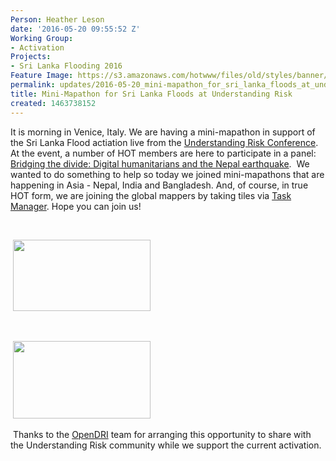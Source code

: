 ```yaml
---
Person: Heather Leson
date: '2016-05-20 09:55:52 Z'
Working Group:
- Activation
Projects:
- Sri Lanka Flooding 2016
Feature Image: https://s3.amazonaws.com/hotwww/files/old/styles/banner/public/minimapathon+understanding+risk.jpeg
permalink: updates/2016-05-20_mini-mapathon_for_sri_lanka_floods_at_understanding_risk
title: Mini-Mapathon for Sri Lanka Floods at Understanding Risk
created: 1463738152
---
```

<p>It is morning in Venice, Italy. We are having a mini-mapathon in support of the Sri Lanka Flood actiation live from the <a href="https://understandrisk.org/ur2016-program/">Understanding Risk Conference</a>.&nbsp; At the event, a number of HOT members are here to participate in a panel: <a href="https://understandrisk.org/event-session/bridging-the-divide/">Bridging the divide: Digital humanitarians and the Nepal earthquake</a>.&nbsp; We wanted to do something to help so today we joined mini-mapathons that are happening in Asia - Nepal, India and Bangladesh. And, of course, in true HOT form, we are joining the global mappers by taking tiles via <a href="http://tasks.hotosm.org/project/1913">Task Manager</a>. Hope you can join us!</p><p>&nbsp;</p><p>&nbsp;<img class="image-medium" src="https://s3.amazonaws.com/hotwww/files/old/styles/medium/public/Mapping%20for%20the%20Sri%20Lanka%20Floods%20at%20Understanding%20Risk%20%28May%202016%29.jpg?itok=supF4zFf" alt="" style="width:220px;height:114px"></p><p>&nbsp;</p><p>&nbsp;<img class="image-medium" src="https://s3.amazonaws.com/hotwww/files/old/styles/medium/public/minimapathon%20understanding%20risk.jpeg?itok=VFJKJL25" alt="" style="width:220px;height:124px"></p><p>&nbsp;Thanks to the <a href="https://www.gfdrr.org/opendri">OpenDRI</a> team for arranging this opportunity to share with the Understanding Risk community while we support the current activation.</p><p>&nbsp;</p><p>&nbsp;</p>
